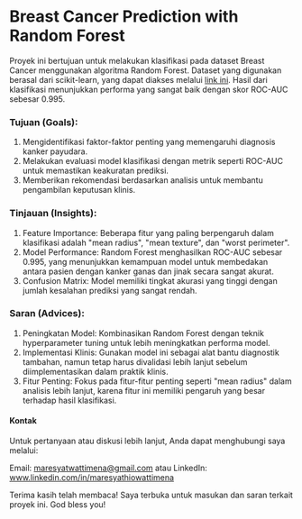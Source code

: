 # Breast Cancer Prediction with Random Forest
Proyek ini bertujuan untuk melakukan klasifikasi pada dataset Breast Cancer menggunakan algoritma Random Forest. Dataset yang digunakan berasal dari scikit-learn, yang dapat diakses melalui [link ini](https://scikit-learn.org/1.5/modules/generated/sklearn.datasets.load_breast_cancer.html#load-breast-cancer). Hasil dari klasifikasi menunjukkan performa yang sangat baik dengan skor ROC-AUC sebesar 0.995.

### Tujuan (Goals):
  1. Mengidentifikasi faktor-faktor penting yang memengaruhi diagnosis kanker payudara.
  2. Melakukan evaluasi model klasifikasi dengan metrik seperti ROC-AUC untuk memastikan keakuratan prediksi.
  3. Memberikan rekomendasi berdasarkan analisis untuk membantu pengambilan keputusan klinis.

### Tinjauan (Insights):
  1. Feature Importance:
     Beberapa fitur yang paling berpengaruh dalam klasifikasi adalah "mean radius", "mean texture", dan "worst perimeter".
  2. Model Performance:
     Random Forest menghasilkan ROC-AUC sebesar 0.995, yang menunjukkan kemampuan model untuk membedakan antara pasien dengan kanker ganas dan jinak secara sangat akurat.
  3. Confusion Matrix:
     Model memiliki tingkat akurasi yang tinggi dengan jumlah kesalahan prediksi yang sangat rendah.

### Saran (Advices):
  1. Peningkatan Model:
     Kombinasikan Random Forest dengan teknik hyperparameter tuning untuk lebih meningkatkan performa model.
  2. Implementasi Klinis:
     Gunakan model ini sebagai alat bantu diagnostik tambahan, namun tetap harus divalidasi lebih lanjut sebelum diimplementasikan dalam praktik klinis.
  3. Fitur Penting:
     Fokus pada fitur-fitur penting seperti "mean radius" dalam analisis lebih lanjut, karena fitur ini memiliki pengaruh yang besar terhadap hasil klasifikasi.

#### Kontak
Untuk pertanyaan atau diskusi lebih lanjut, Anda dapat menghubungi saya melalui:

Email: maresyatwattimena@gmail.com atau LinkedIn: www.linkedin.com/in/maresyathiowattimena


Terima kasih telah membaca! Saya terbuka untuk masukan dan saran terkait proyek ini.
God bless you!
